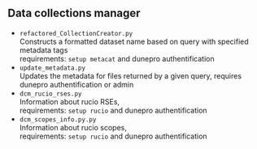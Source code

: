 ## Data collections manager
* `refactored_CollectionCreator.py` <br> Constructs a formatted dataset name based on query with specified metadata tags <br>requirements: `setup metacat` and dunepro authentification
* `update_metadata.py` <br> Updates the metadata for files returned by a given query, requires dunepro authentification or admin
* `dcm_rucio_rses.py` <br> Information about rucio RSEs, 
<br>requirements: `setup rucio` and dunepro authentification
* `dcm_scopes_info.py.py` <br> Information about rucio scopes, 
<br>requirements: `setup rucio` and dunepro authentification

